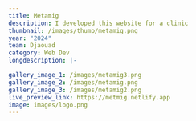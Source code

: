 ```yaml
---
title: Metamig
description: I developed this website for a clinic
thumbnail: /images/thumb/metamig.png
year: "2024"
team: Djaouad
category: Web Dev
longdescription: |-

gallery_image_1: /images/metamig3.png
gallery_image_2: /images/metamig.png
gallery_image_3: /images/metamig2.png
live_preview_link: https://metmig.netlify.app
image: images/logo.png
---
```

